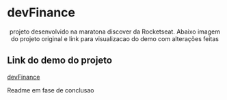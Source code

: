 # devFinance
<p align="center">projeto desenvolvido na maratona discover da Rocketseat. Abaixo imagem do projeto original e link para visualizacao do demo com alterações feitas</p>
<h2>Link do demo do projeto</h2>
<a href="https://devfinance-eosin.vercel.app/?#">devFinance</a>
<p>Readme em fase de conclusao</p>
